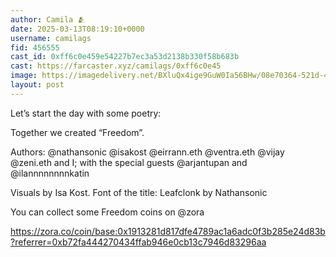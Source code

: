 ```yaml
---
author: Camila 🫂
date: 2025-03-13T08:19:10+0000
username: camilags
fid: 456555
cast_id: 0xff6c0e459e54227b7ec3a53d2138b330f58b683b
cast: https://farcaster.xyz/camilags/0xff6c0e45
image: https://imagedelivery.net/BXluQx4ige9GuW0Ia56BHw/08e70364-521d-45ec-9783-42f81e915300/original
layout: post
---
```


Let’s start the day with some poetry:

Together we created “Freedom”.

Authors: @nathansonic @isakost @eirrann.eth @ventra.eth @vijay @zeni.eth and I; with the special guests @arjantupan and @ilannnnnnnnkatin

Visuals by Isa Kost. Font of the title: Leafclonk by Nathansonic

You can collect some Freedom coins on @zora

https://zora.co/coin/base:0x1913281d817dfe4789ac1a6adc0f3b285e24d83b?referrer=0xb72fa444270434ffab946e0cb13c7946d83296aa

<img src='https://imagedelivery.net/BXluQx4ige9GuW0Ia56BHw/08e70364-521d-45ec-9783-42f81e915300/original' alt='' referrerpolicy='no-referrer'/>
